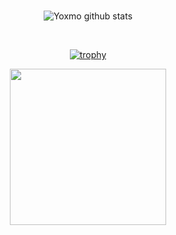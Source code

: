 
<div align="center">
<br>
<p></p>

![Yoxmo github stats](https://github-readme-stats.vercel.app/api?username=yoxmo&show_icons=true&theme=tokyonight)

<br>

[![trophy](https://github-profile-trophy.vercel.app/?username=yoxmo&theme=nord&margin-w=15&margin-h=15&column=3)]()

[<img src="https://www.pngall.com/wp-content/uploads/9/Start-Button-Vector-PNG-Images.png" width="250"/>](https://github.com/user/repository/subscription)

</div>

